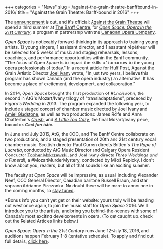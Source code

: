 +++
categories = "News"
slug = /against-the-grain-theatre-banffbound-in-2016/
title = "Against the Grain Theatre: Banff-bound in 2016"
+++

The [announcement](https://www.banffcentre.ca/programs/open-space-opera-21st-century) is out, and it's official: [Against the Grain Theatre](/scene/companies/against-the-grain-theatre/) will spend a third summer at [The Banff Centre](/scene/companies/the-banff-centre/), for [*Open Space: Opera in the 21st Century*](https://www.banffcentre.ca/programs/open-space-opera-21st-century), a program in partnership with the [Canadian Opera Company](/scene/companies/canadian-opera-company/). 

*Open Space* is noticeably forward-thinking in its approach to training young artists. 13 young singers, 1 assistant director, and 1 assistant répétiteur will be selected for 5 weeks of music and staging rehearsals, lessons, coachings, and performance opportunities within the Banff community. "The focus of Open Space is to impart the skills of tomorrow to the young opera professionals of today." In a recent [article](http://www.huffingtonpost.ca/the-banff-centre/opera-in-canada_b_8691748.html) for Huff Post, Against the Grain Artistic Director [Joel Ivany](/scene/people/joel-ivany/) wrote, "In just two years, I believe this program has shown Canada (and the opera industry) an alternative. It has become a place of excitement, development, and collaboration." 

In 2014, *Open Space* brought the first production of *#UncleJohn*, the second in AtG's Mozart/Ivany trilogy of "transladaptations", preceded by *Figaro's Wedding* in 2013. The program expanded the following year, to include a staged concert of chamber music directed by Joel Ivany and [Amiel Gladstone](/scene/people/amiel-gladstone/), as well as two productions: James Rolfe and Anna Chatterton's [*Crush*](https://www.banffcentre.ca/articles/sex-clubs-and-reality-tv-opera-21st-century), and [*A Little Too Cozy*](https://www.banffcentre.ca/articles/behind-scenes-reality-show-opera-little-too-cozy), the final Mozart/Ivany piece, based on *Così fan tutte*.

In June and July 2016, AtG, the COC, and The Banff Centre collaborate on two productions, and a staged presentation of 20th and 21st century vocal chamber music. Scottish director Paul Curren directs Britten's *The Rape of Lucretia*, conducted by AtG Music Director and Calgary Opera Resident Concuctor [Topher Mokrzewski](/scene/people/christopher-mokrzewski/), and Joel Ivany directs *Three Weddings and a Funeral!*, a #MozartMurderMystery, conducted by Miloš Repický. I don't know about you, readers, but all of that sounds like an exciting summer.

The faculty at *Open Space* will be impressive, as usual, including Alexander Neef, COC General Director, Canadian baritone Russell Braun, and star soprano Adrianne Pieczonka. No doubt there will be more to announce in the coming months, so [stay tuned](https://twitter.com/AtGtheatre).

\*Bonus info you can't yet get on their website: yours truly will be heading out west once again, to join the music staff for *Open Space* 2016. We'll introduce you to the artists, and bring you behind-the-scenes with some of Canada's most exciting  developments in opera. (To get caught up, check out the Related Articles links below.)

*Open Space: Opera in the 21st Century* runs June 12-July 18, 2016, and auditions happen February 1-8 (tentative schedule). To apply and find out full details, [click here](https://www.banffcentre.ca/programs/open-space-opera-21st-century).

